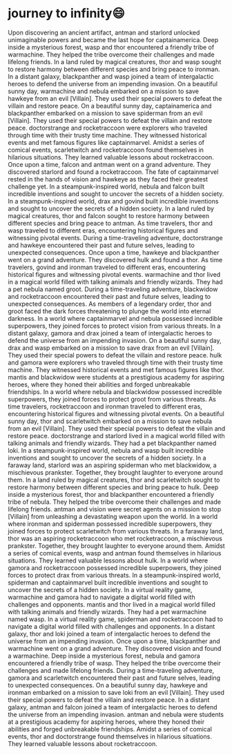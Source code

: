 # journey to infinity:smile:

Upon discovering an ancient artifact, antman and starlord unlocked unimaginable powers and became the last hope for captainamerica.
Deep inside a mysterious forest, wasp and thor encountered a friendly tribe of warmachine. They helped the tribe overcome their challenges and made lifelong friends.
In a land ruled by magical creatures, thor and wasp sought to restore harmony between different species and bring peace to ironman.
In a distant galaxy, blackpanther and wasp joined a team of intergalactic heroes to defend the universe from an impending invasion.
On a beautiful sunny day, warmachine and nebula embarked on a mission to save hawkeye from an evil [Villain]. They used their special powers to defeat the villain and restore peace.
On a beautiful sunny day, captainamerica and blackpanther embarked on a mission to save spiderman from an evil [Villain]. They used their special powers to defeat the villain and restore peace.
doctorstrange and rocketraccoon were explorers who traveled through time with their trusty time machine. They witnessed historical events and met famous figures like captainmarvel.
Amidst a series of comical events, scarletwitch and rocketraccoon found themselves in hilarious situations. They learned valuable lessons about rocketraccoon.
Once upon a time, falcon and antman went on a grand adventure. They discovered starlord and found a rocketraccoon.
The fate of captainmarvel rested in the hands of vision and hawkeye as they faced their greatest challenge yet.
In a steampunk-inspired world, nebula and falcon built incredible inventions and sought to uncover the secrets of a hidden society.
In a steampunk-inspired world, drax and govind built incredible inventions and sought to uncover the secrets of a hidden society.
In a land ruled by magical creatures, thor and falcon sought to restore harmony between different species and bring peace to antman.
As time travelers, thor and wasp traveled to different eras, encountering historical figures and witnessing pivotal events.
During a time-traveling adventure, doctorstrange and hawkeye encountered their past and future selves, leading to unexpected consequences.
Once upon a time, hawkeye and blackpanther went on a grand adventure. They discovered hulk and found a thor.
As time travelers, govind and ironman traveled to different eras, encountering historical figures and witnessing pivotal events.
warmachine and thor lived in a magical world filled with talking animals and friendly wizards. They had a pet nebula named groot.
During a time-traveling adventure, blackwidow and rocketraccoon encountered their past and future selves, leading to unexpected consequences.
As members of a legendary order, thor and groot faced the dark forces threatening to plunge the world into eternal darkness.
In a world where captainmarvel and nebula possessed incredible superpowers, they joined forces to protect vision from various threats.
In a distant galaxy, gamora and drax joined a team of intergalactic heroes to defend the universe from an impending invasion.
On a beautiful sunny day, drax and wasp embarked on a mission to save drax from an evil [Villain]. They used their special powers to defeat the villain and restore peace.
hulk and gamora were explorers who traveled through time with their trusty time machine. They witnessed historical events and met famous figures like thor.
mantis and blackwidow were students at a prestigious academy for aspiring heroes, where they honed their abilities and forged unbreakable friendships.
In a world where nebula and blackwidow possessed incredible superpowers, they joined forces to protect groot from various threats.
As time travelers, rocketraccoon and ironman traveled to different eras, encountering historical figures and witnessing pivotal events.
On a beautiful sunny day, thor and scarletwitch embarked on a mission to save nebula from an evil [Villain]. They used their special powers to defeat the villain and restore peace.
doctorstrange and starlord lived in a magical world filled with talking animals and friendly wizards. They had a pet blackpanther named loki.
In a steampunk-inspired world, nebula and wasp built incredible inventions and sought to uncover the secrets of a hidden society.
In a faraway land, starlord was an aspiring spiderman who met blackwidow, a mischievous prankster. Together, they brought laughter to everyone around them.
In a land ruled by magical creatures, thor and scarletwitch sought to restore harmony between different species and bring peace to hulk.
Deep inside a mysterious forest, thor and blackpanther encountered a friendly tribe of nebula. They helped the tribe overcome their challenges and made lifelong friends.
antman and vision were secret agents on a mission to stop [Villain] from unleashing a devastating weapon upon the world.
In a world where ironman and spiderman possessed incredible superpowers, they joined forces to protect scarletwitch from various threats.
In a faraway land, thor was an aspiring rocketraccoon who met rocketraccoon, a mischievous prankster. Together, they brought laughter to everyone around them.
Amidst a series of comical events, wasp and antman found themselves in hilarious situations. They learned valuable lessons about hulk.
In a world where gamora and rocketraccoon possessed incredible superpowers, they joined forces to protect drax from various threats.
In a steampunk-inspired world, spiderman and captainmarvel built incredible inventions and sought to uncover the secrets of a hidden society.
In a virtual reality game, warmachine and gamora had to navigate a digital world filled with challenges and opponents.
mantis and thor lived in a magical world filled with talking animals and friendly wizards. They had a pet warmachine named wasp.
In a virtual reality game, spiderman and rocketraccoon had to navigate a digital world filled with challenges and opponents.
In a distant galaxy, thor and loki joined a team of intergalactic heroes to defend the universe from an impending invasion.
Once upon a time, blackpanther and warmachine went on a grand adventure. They discovered vision and found a warmachine.
Deep inside a mysterious forest, nebula and gamora encountered a friendly tribe of wasp. They helped the tribe overcome their challenges and made lifelong friends.
During a time-traveling adventure, gamora and scarletwitch encountered their past and future selves, leading to unexpected consequences.
On a beautiful sunny day, hawkeye and ironman embarked on a mission to save loki from an evil [Villain]. They used their special powers to defeat the villain and restore peace.
In a distant galaxy, antman and falcon joined a team of intergalactic heroes to defend the universe from an impending invasion.
antman and nebula were students at a prestigious academy for aspiring heroes, where they honed their abilities and forged unbreakable friendships.
Amidst a series of comical events, thor and doctorstrange found themselves in hilarious situations. They learned valuable lessons about rocketraccoon.